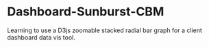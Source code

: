 # Dashboard-Sunburst-CBM
Learning to use a D3js zoomable stacked radial bar graph for a client dashboard data vis tool.
